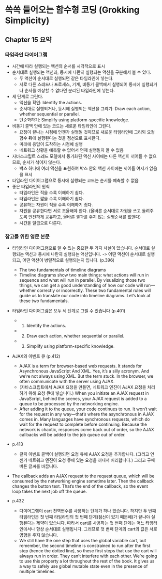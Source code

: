 # 쏙쏙 들어오는 함수형 코딩 (Grokking Simplicity)

## Chapter 15 요약

### 타임라인 다이어그램
- 시간에 따라 실행되는 액션의 순서를 시각적으로 표시
- 순서대로 실행되는 액션과, 동시에 나란히 실행되는 액션을 구분해서 볼 수 있다.
  - 두 액션이 순서대로 실행되면 같은 타임라인에 넣는다.
  - 서로 다른 스레드나 프로세스, 기계, 비동기 콜백에서 실행되어 동시에 실행되거나 순서를 예상할 수 없다면 분리된 타임라인에 넣는다.
- 세 단계로 그린다.
  - 액션을 확인: Identify the actions.
  - 순서대로 실행되거나, 동시에 실행되는 액션을 그리기: Draw each action, whether sequential or parallel.
  - 단순화하기: Simplify using platform-specific knowledge.
- 비동기 콜백 안에 있는 코드는 새로운 타임라인에 그린다. 
  - 요청이 끝나는 시점에 언젠가 실행될 것이므로 새로운 타임라인에 그리되 요청 함수 뒤에 실행된다는 것을 점선으로 표시한다.
  - 미래에 응답이 도착하는 시점에 실행
  - 네트워크 상황을 예측할 수 없어서 언제 실행될지 알 수 없음
- 자바스크립트 스레드 모델에서 동기화된 액션 사이에는 다른 액션이 끼어들 수 없으므로, 순서가 섞이지 않는다.
  - 박스 하나에 여러 액션을 표현하여 박스 안의 액션 사이에는 끼어들 여지가 없음을 표시
- 타임라인 다이어그램으로 동시에 실행되는 코드는 순서를 예측할 수 없음
- 좋은 타임라인의 원칙
  - 타임라인은 적을 수록 이해하기 쉽다.
  - 타임라인은 짧을 수록 이해하기 쉽다.
  - 공유하는 자원이 적을 수록 이해하기 쉽다.
  - 자원을 공유한다면 서로 조율해야 한다. (올바른 순서대로 자원을 쓰고 돌려주도록 안전하게 공유하고, 올바른 결과를 주지 않는 실행순서를 없앤다)
  - 시간을 일급으로 다룬다.

### 참고를 위한 영문 본문
- 타임라인 다이어그램으로 알 수 있는 중요한 두 가지 사실이 있습니다. 순서대로 실행되는 액션과 동시에 나란히 실행되는 액션입니다. -> 어떤 액션이 순서대로 실행되고, 어떤 액션이 병렬적으로 실행되는지 입니다. (p.396)
  - The two fundamentals of timeline diagrams
  - Timeline diagrams show two main things: what actions will run in sequence and what will run in parallel. By visualizing those two things, we can get a good understanding of how our code will run—whether correctly or incorrectly. These two fundamental rules will guide us to translate our code into timeline diagrams. Let’s look at these two fundamentals.
- 타임라인 다이어그램은 모두 세 단계로 그릴 수 있습니다 (p.401)
  - 1. Identify the actions.
  - 2. Draw each action, whether sequential or parallel.
  - 3. Simplify using platform-specific knowledge.
- AJAX와 이벤트 큐 (p.412)
  - AJAX is a term for browser-based web requests. It stands for Asynchronous JavaScript And XML. Yes, it’s a silly acronym. And we’re not always using XML. But the term stuck. In the browser, we often communicate with the server using AJAX.
  - (자바스크립트에서 AJAX 요청을 만들면, 네트워크 엔진이 AJAX 요청을 처리하기 위해 요청 큐에 넣습니다.) When you initiate an AJAX request in JavaScript, behind the scenes, your AJAX request is added to a queue to be processed by the networking engine.
  - After adding it to the queue, your code continues to run. It won’t wait for the request in any way—that’s where the asynchronous in AJAX comes in. Many languages have synchronous requests, which do wait for the request to complete before continuing. Because the network is chaotic, responses come back out of order, so the AJAX callbacks will be added to the job queue out of order.

- p.413
  - 클릭 이벤트 콜백이 실행되면 요청 큐에 AJAX 요청을 추가합니다. (그리고 언젠가 네트워크 엔진이 요청 큐에 있는 요청을 꺼내서 처리합니다.) 그리고 구매 버튼 글씨를 바꿉니다.
- The callback adds an AJAX request to the request queue, which will be consumed by the networking engine sometime later. Then the callback changes the button text. That’s the end of the callback, so the event loop takes the next job off the queue.

- p.432
  - 다이어그램이 cart 전역변수를 사용하는 단계가 하나 있습니다. 하지만 두 번째 타임라인은 첫 번째 타임라인의 첫 번째 단계(점선이 있기 때문에)가 끝나야 실행된다는 제약이 있습니다. 따라서 cart를 사용하는 첫 번째 단계는 어느 타임라인에서나 항상 순서대로 실행됩니다. 그러므로 첫 번째 단계의 cart의 값은 서로 영향을 주지 않습니다.
  - We still have the one step that uses the global variable cart, but remember, the second timeline is constrained to run after the first step (hence the dotted line), so these first steps that use the cart will always run in order. They can’t interfere with each other. We’re going to use this property a lot throughout the rest of the book. It gives us a way to safely use global mutable state even in the presence of multiple timelines.